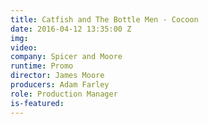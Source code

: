 ```yaml
---
title: Catfish and The Bottle Men - Cocoon
date: 2016-04-12 13:35:00 Z
img: 
video: 
company: Spicer and Moore
runtime: Promo
director: James Moore
producers: Adam Farley
role: Production Manager
is-featured: 
---
```


